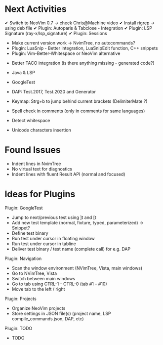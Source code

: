 
Next Activities
===============

  ✔ Switch to NeoVim 0.7 -> check Chris@Machine video
  ✔ Install rigrep -> using deb file
  ✔ Plugin: Autoparis & Tabclose - Integration
  ✔ Plugin: LSP Signature (ray-x/lsp_signature)
  ✔ Plugin: Sessions
  + Make current version work -> NvimTree, no autocommands?
  + Plugin: LuaSnip - Better integration, LuaSnipEdit function, C++ snippets
  + Plugin: Vim-Better-Whitespace or NeoVim alternative

  - Better TACO integration (is there anything missing - generated code?)
 
  - Java & LSP
  - GoogleTest
  - DAP: Test.2017, Test.2020 and Generator
  - Keymap: Strg+b to jump behind current brackets (DelimiterMate ?)
  - Spell check in comments (only in comments for same languages)
  - Detect whitespace
  - Unicode characters insertion



Found Issues
============

 - Indent lines in NvimTree
 - No virtual text for diagnostics
 - Indent lines with fluent Result API (normal and focused)


Ideas for Plugins
=================

 Plugin: GoogleTest

 - Jump to next/previous test using ]t and [t
 - Add new test template (normal, fixture, typed, parameterized) -> Snippet?
 - Define test binary
 - Run test under cursor in floating window
 - Run test under cursor in tabline
 - Deliver test binary / test name (complete call) for e.g. DAP

 Plugin: Navigation

 - Scan the window environment (NVimTree, Vista, main windows)
 - Go to NVimTree, Vista
 - Switch between main windows
 - Go to tab using CTRL-1 - CTRL-0 (tab #1 - #10)
 - Move tab to the left / right

 Plugin: Projects

 - Organize NeoVim projects
 - Store settings in JSON file(s) (project name, LSP compile_commands.json, DAP, etc)

 Plugin: TODO

  - TODO

